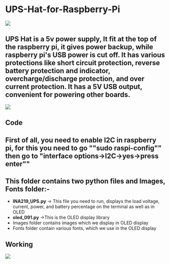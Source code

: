 # UPS-Hat-for-Raspberry-Pi
<img src= "https://github.com/sbcshop/UPS-Hat-for-Raspberry-Pi/blob/main/Images/banner.png" />

## UPS Hat is a 5v power supply, It fit at the top of the raspberry pi, it gives power backup, while raspberry pi's USB power is cut off. It has various protections like short circuit protection, reverse battery protection and indicator, overcharge/discharge protection, and over current protection. It has a 5V USB output, convenient for powering other boards.
<img src= "https://github.com/sbcshop/UPS-Hat-for-Raspberry-Pi/blob/main/Images/inout-voltage.png" />

## Code
## First of all, you need to enable I2C in raspberry pi, for this you need to go ""sudo raspi-config"" then go to "interface options->I2C->yes->press enter"" 
## This folder contains two python files and Images, Fonts folder:-
   * **INA219_UPS.py**  -> This file you need to run, displays the load voltage, current, power, and battery percentage on the terminal as well as in OLED
   * **oled_091.py**    ->This is the OLED display library 
   * Images folder contains images which we display in OLED display
   * Fonts folder contain various fonts, which we use in the OLED display
   
## Working
<img src= "https://github.com/sbcshop/UPS-Hat-for-Raspberry-Pi/blob/main/Images/giff.gif" />
